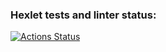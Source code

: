 ### Hexlet tests and linter status:
[![Actions Status](https://github.com/SibirskayaDaria/frontend-project-11/actions/workflows/hexlet-check.yml/badge.svg)](https://github.com/SibirskayaDaria/frontend-project-11/actions)